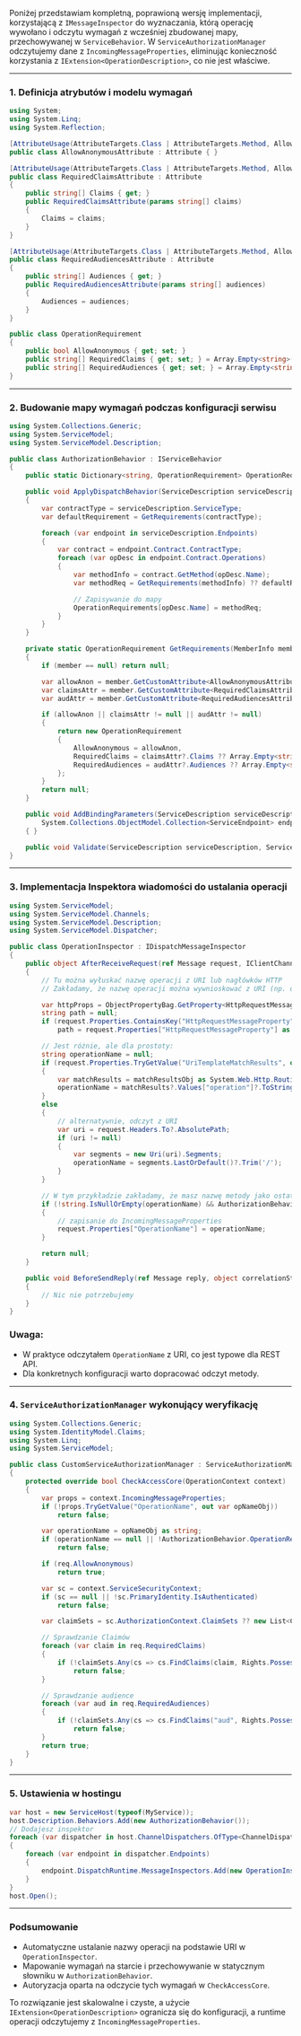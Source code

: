 
Poniżej przedstawiam kompletną, poprawioną wersję implementacji, korzystającą z `IMessageInspector` do wyznaczania, którą operację wywołano i odczytu wymagań z wcześniej zbudowanej mapy, przechowywanej w `ServiceBehavior`. W `ServiceAuthorizationManager` odczytujemy dane z `IncomingMessageProperties`, eliminując konieczność korzystania z `IExtension<OperationDescription>`, co nie jest właściwe.

***

### 1. Definicja atrybutów i modelu wymagań

```csharp
using System;
using System.Linq;
using System.Reflection;

[AttributeUsage(AttributeTargets.Class | AttributeTargets.Method, AllowMultiple = false)]
public class AllowAnonymousAttribute : Attribute { }

[AttributeUsage(AttributeTargets.Class | AttributeTargets.Method, AllowMultiple = false)]
public class RequiredClaimsAttribute : Attribute
{
    public string[] Claims { get; }
    public RequiredClaimsAttribute(params string[] claims)
    {
        Claims = claims;
    }
}

[AttributeUsage(AttributeTargets.Class | AttributeTargets.Method, AllowMultiple = false)]
public class RequiredAudiencesAttribute : Attribute
{
    public string[] Audiences { get; }
    public RequiredAudiencesAttribute(params string[] audiences)
    {
        Audiences = audiences;
    }
}

public class OperationRequirement
{
    public bool AllowAnonymous { get; set; }
    public string[] RequiredClaims { get; set; } = Array.Empty<string>();
    public string[] RequiredAudiences { get; set; } = Array.Empty<string>();
}
```


***

### 2. Budowanie mapy wymagań podczas konfiguracji serwisu

```csharp
using System.Collections.Generic;
using System.ServiceModel;
using System.ServiceModel.Description;

public class AuthorizationBehavior : IServiceBehavior
{
    public static Dictionary<string, OperationRequirement> OperationRequirements { get; private set; } = new();

    public void ApplyDispatchBehavior(ServiceDescription serviceDescription, ServiceHostBase serviceHostBase)
    {
        var contractType = serviceDescription.ServiceType;
        var defaultRequirement = GetRequirements(contractType);

        foreach (var endpoint in serviceDescription.Endpoints)
        {
            var contract = endpoint.Contract.ContractType;
            foreach (var opDesc in endpoint.Contract.Operations)
            {
                var methodInfo = contract.GetMethod(opDesc.Name);
                var methodReq = GetRequirements(methodInfo) ?? defaultRequirement;

                // Zapisywanie do mapy
                OperationRequirements[opDesc.Name] = methodReq;
            }
        }
    }

    private static OperationRequirement GetRequirements(MemberInfo member)
    {
        if (member == null) return null;

        var allowAnon = member.GetCustomAttribute<AllowAnonymousAttribute>() != null;
        var claimsAttr = member.GetCustomAttribute<RequiredClaimsAttribute>();
        var audAttr = member.GetCustomAttribute<RequiredAudiencesAttribute>();

        if (allowAnon || claimsAttr != null || audAttr != null)
        {
            return new OperationRequirement
            {
                AllowAnonymous = allowAnon,
                RequiredClaims = claimsAttr?.Claims ?? Array.Empty<string>(),
                RequiredAudiences = audAttr?.Audiences ?? Array.Empty<string>()
            };
        }
        return null;
    }

    public void AddBindingParameters(ServiceDescription serviceDescription, ServiceHostBase serviceHostBase,
        System.Collections.ObjectModel.Collection<ServiceEndpoint> endpoints, System.ServiceModel.Channels.BindingParameterCollection bindingParameters)
    { }

    public void Validate(ServiceDescription serviceDescription, ServiceHostBase serviceHostBase) { }
}
```


***

### 3. Implementacja Inspektora wiadomości do ustalania operacji

```csharp
using System.ServiceModel;
using System.ServiceModel.Channels;
using System.ServiceModel.Description;
using System.ServiceModel.Dispatcher;

public class OperationInspector : IDispatchMessageInspector
{
    public object AfterReceiveRequest(ref Message request, IClientChannel channel, InstanceContext instanceContext)
    {
        // Tu można wyłuskać nazwę operacji z URI lub nagłówków HTTP
        // Zakładamy, że nazwę operacji można wywnioskować z URI (np. ostatni segment)

        var httpProps = ObjectPropertyBag.GetProperty<HttpRequestMessageProperty>(request.Properties);
        string path = null;
        if (request.Properties.ContainsKey("HttpRequestMessageProperty"))
            path = request.Properties["HttpRequestMessageProperty"] as HttpRequestMessageProperty?.Method;

        // Jest różnie, ale dla prostoty:
        string operationName = null;
        if (request.Properties.TryGetValue("UriTemplateMatchResults", out var matchResultsObj))
        {
            var matchResults = matchResultsObj as System.Web.Http.Routing.HttpRouteData;
            operationName = matchResults?.Values["operation"]?.ToString(); // jeśli masz to zdefiniowane w routing
        }
        else
        {
            // alternatywnie, odczyt z URI
            var uri = request.Headers.To?.AbsolutePath;
            if (uri != null)
            {
                var segments = new Uri(uri).Segments;
                operationName = segments.LastOrDefault()?.Trim('/');
            }
        }

        // W tym przykładzie zakładamy, że masz nazwę metody jako ostatni segment URI
        if (!string.IsNullOrEmpty(operationName) && AuthorizationBehavior.OperationRequirements.ContainsKey(operationName))
        {
            // zapisanie do IncomingMessageProperties
            request.Properties["OperationName"] = operationName;
        }

        return null;
    }

    public void BeforeSendReply(ref Message reply, object correlationState)
    {
        // Nic nie potrzebujemy
    }
}
```


### Uwaga:

- W praktyce odczytałem `OperationName` z URI, co jest typowe dla REST API.
- Dla konkretnych konfiguracji warto dopracować odczyt metody.

***

### 4. `ServiceAuthorizationManager` wykonujący weryfikację

```csharp
using System.Collections.Generic;
using System.IdentityModel.Claims;
using System.Linq;
using System.ServiceModel;

public class CustomServiceAuthorizationManager : ServiceAuthorizationManager
{
    protected override bool CheckAccessCore(OperationContext context)
    {
        var props = context.IncomingMessageProperties;
        if (!props.TryGetValue("OperationName", out var opNameObj))
            return false;

        var operationName = opNameObj as string;
        if (operationName == null || !AuthorizationBehavior.OperationRequirements.TryGetValue(operationName, out var req))
            return false;

        if (req.AllowAnonymous)
            return true;

        var sc = context.ServiceSecurityContext;
        if (sc == null || !sc.PrimaryIdentity.IsAuthenticated)
            return false;

        var claimSets = sc.AuthorizationContext.ClaimSets ?? new List<ClaimSet>();

        // Sprawdzanie Claimów
        foreach (var claim in req.RequiredClaims)
        {
            if (!claimSets.Any(cs => cs.FindClaims(claim, Rights.PossessProperty).Any()))
                return false;
        }

        // Sprawdzanie audience
        foreach (var aud in req.RequiredAudiences)
        {
            if (!claimSets.Any(cs => cs.FindClaims("aud", Rights.PossessProperty).Any(c => c.Resource.ToString() == aud)))
                return false;
        }
        return true;
    }
}
```


***

### 5. Ustawienia w hostingu

```csharp
var host = new ServiceHost(typeof(MyService));
host.Description.Behaviors.Add(new AuthorizationBehavior());
// Dodajesz inspektor
foreach (var dispatcher in host.ChannelDispatchers.OfType<ChannelDispatcher>())
{
    foreach (var endpoint in dispatcher.Endpoints)
    {
        endpoint.DispatchRuntime.MessageInspectors.Add(new OperationInspector());
    }
}
host.Open();
```


***

### Podsumowanie

- Automatyczne ustalanie nazwy operacji na podstawie URI w `OperationInspector`.
- Mapowanie wymagań na starcie i przechowywanie w statycznym słowniku w `AuthorizationBehavior`.
- Autoryzacja oparta na odczycie tych wymagań w `CheckAccessCore`.

To rozwiązanie jest skalowalne i czyste, a użycie `IExtension<OperationDescription>` ogranicza się do konfiguracji, a runtime operacji odczytujemy z `IncomingMessageProperties`.

